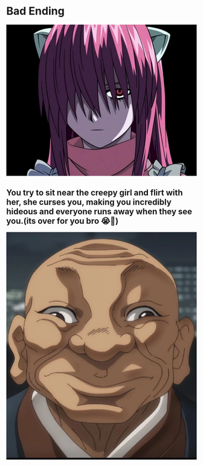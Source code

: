 # Bad Ending
![image](../img/creepy.png)

## You try to sit near the creepy girl and flirt with her, she curses you, making you incredibly hideous and everyone runs away when they see you.(its over for you bro 😭🙏)

![image](../img/bald.png)
